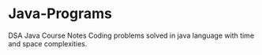 # Java-Programs
DSA Java Course Notes
Coding problems solved in java language with time and space complexities. 
